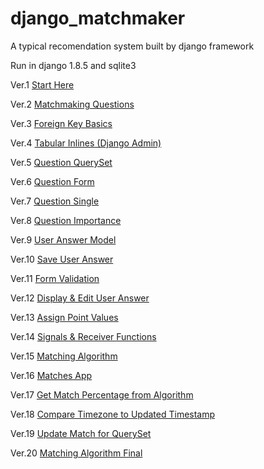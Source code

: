 django_matchmaker
=================

A typical recomendation system built by django framework

Run in django 1.8.5 and sqlite3

Ver.1   [Start Here](../../tree/6931ec46ba14d80b564e245ff13abdad215fde5e)

Ver.2   [Matchmaking Questions](../../tree/a3f9c6729ba1b02f4ad7efac856b1cf2852bd7bb)

Ver.3   [Foreign Key Basics](../../tree/021399f6093481c7265ba0b7b4b2ce02db61ade6)

Ver.4   [Tabular Inlines (Django Admin)](../../tree/d343a4f9a46ede41eb58d106d231e1ae90e55147)

Ver.5   [Question QuerySet](../../tree/7508a041b5ef29c4c61d311351c03d8d703e4c5c)

Ver.6   [Question Form](../../tree/f7c86beedde1416921bd3a1930c040da5ba63a8c)

Ver.7   [Question Single](../../tree/b1843c0eba83b78beae5839748c141678dab60f0)

Ver.8   [Question Importance](../../tree/ca064d120bce583051c58a1c7f16cbf43580a0b1)

Ver.9   [User Answer Model](../../tree/991f87ae4fe588c30d252b452e4e7730455efa2a)

Ver.10   [Save User Answer](../../tree/c5c15882cdc4b977b66b0b121cf944da198d1ad7)

Ver.11   [Form Validation](../../tree/34b0e8822eb17d7fbeee708e947864784d3c77d7)

Ver.12   [Display & Edit User Answer](../../tree/5b99a0ca10f27a3840c44d2d625552c1e5764492)

Ver.13   [Assign Point Values](../../tree/f84879a0474ff6d52e7ab677c7f336c042fd5964)

Ver.14   [Signals & Receiver Functions](../../tree/1d3eb51ecef7fa0b572b1e1df475822494050d2e)

Ver.15   [Matching Algorithm](../../tree/983666bf9820d711bc80103c85a19fc470f63c40)

Ver.16   [Matches App](../../tree/d5b149df96b5036e3b197dfd944daa55cd52f6da)

Ver.17   [Get Match Percentage from Algorithm](../../tree/4054ad5ac5537b14403210ff08765ade68780c4d)

Ver.18   [Compare Timezone to Updated Timestamp](../../tree/b4ff34528fd5402498762da62561f1f92af2c984)

Ver.19   [Update Match for QuerySet](../../tree/e821815cce5d741d81a3aa8ca2d17ba8ab788f9a)

Ver.20   [Matching Algorithm Final](../../tree/7998fc6ef205b20fb633d1fe0da55b970fd85c5b)
